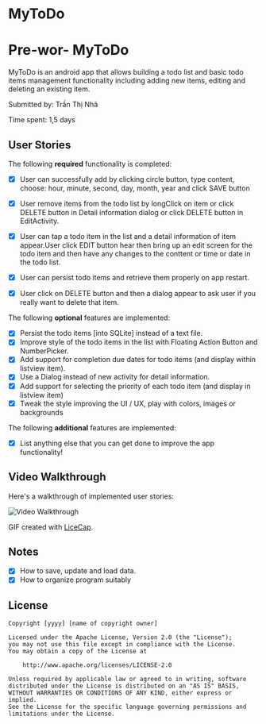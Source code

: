 # MyToDo
# Pre-wor- MyToDo

MyToDo is an android app that allows building a todo list and basic todo items management functionality including adding new items, editing and deleting an existing item.

Submitted by: Trần Thị Nhã

Time spent: 1,5 days

## User Stories

The following **required** functionality is completed:

* [X] User can successfully add by clicking circle button, type content, choose: hour, minute, second, day, month, year and click SAVE button
* [X] User remove items from the todo list by longClick on item or click DELETE button in Detail information dialog or click DELETE button in EditActivity. 
* [X] User can tap a todo item in the list and a detail information of item appear.User click EDIT button hear then bring up an edit screen for the todo item and then have any changes to the conttent or time or date in the todo list.
* [X] User can persist todo items and retrieve them properly on app restart.
* [X] User click on DELETE button and then a dialog appear to ask user if you really want to delete that item.


The following **optional** features are implemented:

* [X] Persist the todo items [into SQLite] instead of a text file.
* [X] Improve style of the todo items in the list with Floating Action Button and NumberPicker. 
* [X] Add support for completion due dates for todo items (and display within listview item).
* [X] Use a Dialog instead of new activity for detail information.
* [X] Add support for selecting the priority of each todo item (and display in listview item)
* [X] Tweak the style improving the UI / UX, play with colors, images or backgrounds

The following **additional** features are implemented:

* [X] List anything else that you can get done to improve the app functionality!

## Video Walkthrough 

Here's a walkthrough of implemented user stories:

<img src='http://i.imgur.com/5L6qTjb.gif' title='Video Walkthrough' width='' alt='Video Walkthrough' />

GIF created with [LiceCap](http://www.cockos.com/licecap/).

## Notes

* [X] How to save, update and load data.
* [X] How to organize program suitably

## License

    Copyright [yyyy] [name of copyright owner]

    Licensed under the Apache License, Version 2.0 (the "License");
    you may not use this file except in compliance with the License.
    You may obtain a copy of the License at

        http://www.apache.org/licenses/LICENSE-2.0

    Unless required by applicable law or agreed to in writing, software
    distributed under the License is distributed on an "AS IS" BASIS,
    WITHOUT WARRANTIES OR CONDITIONS OF ANY KIND, either express or implied.
    See the License for the specific language governing permissions and
    limitations under the License.
